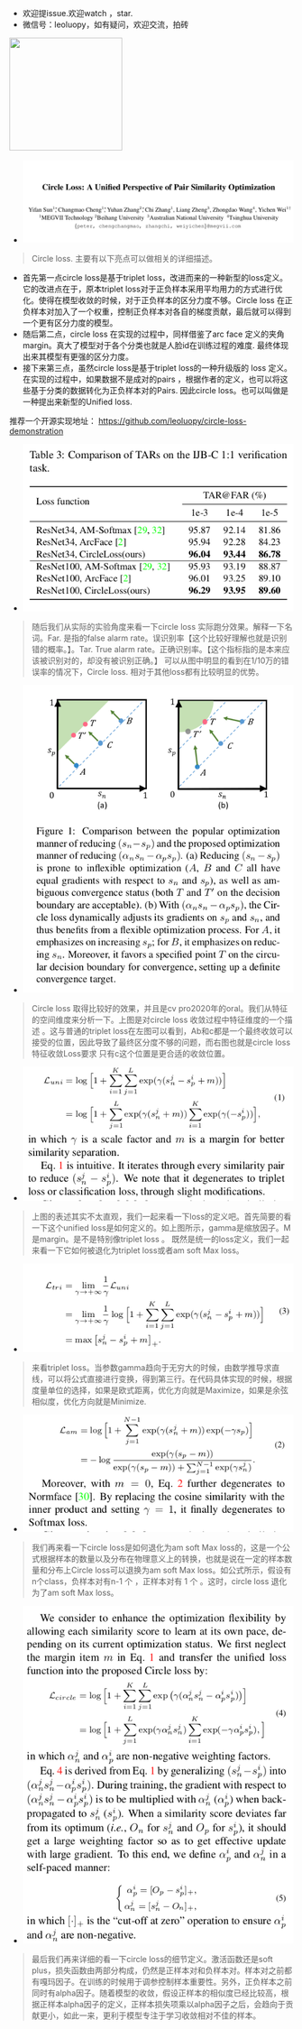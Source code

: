 
+ 欢迎提issue.欢迎watch ，star.
+ 微信号：leoluopy，如有疑问，欢迎交流，拍砖
<img width="200" height="200" src="https://github.com/leoluopy/paper_discussing/blob/master/wechat_id.jpeg"/>


+ ![](./circleLossTitle.png)
> Circle loss. 主要有以下亮点可以做相关的详细描述。
+ 首先第一点circle loss是基于triplet loss，改进而来的一种新型的loss定义。它的改进点在于，原本triplet loss对于正负样本采用平均用力的方式进行优化。使得在模型收敛的时候，对于正负样本的区分力度不够。Circle loss 在正负样本对加入了一个权重，控制正负样本对各自的梯度贡献，最后就可以得到一个更有区分力度的模型。
+ 随后第二点，circle loss 在实现的过程中，同样借鉴了arc face 定义的夹角margin。真大了模型对于各个分类也就是人脸id在训练过程的难度. 最终体现出来其模型有更强的区分力度。
+ 接下来第三点，虽然circle loss是基于triplet loss的一种升级版的 loss 定义。在实现的过程中，如果数据不是成对的pairs ，根据作者的定义，也可以将这些基于分类的数据转化为正负样本对的Pairs.  因此circle loss。也可以叫做是一种提出来新型的Unified loss. 

推荐一个开源实现地址：
https://github.com/leoluopy/circle-loss-demonstration

+ ![](./experiment.png)
> 随后我们从实际的实验角度来看一下circle loss 实际跑分效果。解释一下名词。Far. 是指的false alarm rate。误识别率【这个比较好理解也就是识别错的概率。】。Tar. True alarm rate。正确识别率。【这个指标指的是本来应该被识别对的，却没有被识别正确。】 可以从图中明显的看到在1/10万的错误率的情况下，Circle loss. 相对于其他loss都有比较明显的优势。

+ ![](./feature_embed.png)
> Circle loss 取得比较好的效果，并且是cv pro2020年的oral。我们从特征的空间维度来分析一下。上图是对circle loss 收敛过程中特征维度的一个描述 。这与普通的triplet loss在左图可以看到，Ab和c都是一个最终收敛可以接受的位置，因此导致了最终区分度不够的问题，而右图也就是circle loss 特征收敛Loss要求 只有c这个位置是更合适的收敛位置。

+ ![](./loss_define_circle.png)
> 上图的表述其实不太直观，我们一起来看一下loss的定义吧。首先简要的看一下这个unified loss是如何定义的。如上图所示，gamma是缩放因子。M是margin。是不是特别像triplet loss 。 既然是统一的loss定义，我们一起来看一下它如何被退化为triplet loss或者am soft Max loss。

+ ![](./loss_define_tri.png)
> 来看triplet loss。当参数gamma趋向于无穷大的时候，由数学推导求直线，可以将公式直接进行变换，得到第三行。在代码具体实现的时候，根据度量单位的选择，如果是欧式距离，优化方向就是Maximize，如果是余弦相似度，优化方向就是Minimize.
+ ![](./loss_define_am.png)
> 我们再来看一下circle loss是如何退化为am soft Max loss的，这是一个公式根据样本的数量以及分布在物理意义上的转换，也就是说在一定的样本数量和分布上Circle loss可以退换为am soft Max loss。如公式所示，假设有n个class，负样本对有n-1 个 ，正样本对有 1 个 。这时，circle loss 退化为了am soft Max loss。
+ ![](./loss_detail_circleloss.png)
> 最后我们再来详细的看一下circle loss的细节定义。激活函数还是soft plus，损失函数由两部分构成，仍然是正样本对和负样本对。样本对之前都有嘎玛因子。在训练的时候用于调参控制样本重要性。另外，正负样本之前同时有alpha因子。随着模型的收敛，假设正样本的相似度已经比较高，根据正样本alpha因子的定义，正样本损失项乘以alpha因子之后，会趋向于贡献更小，如此一来，更利于模型专注于学习收敛相对不佳的样本。




